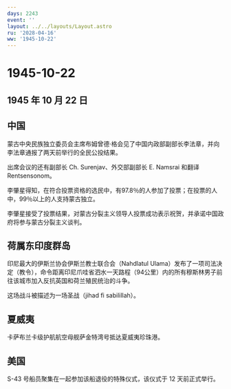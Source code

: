 ```yaml
---
days: 2243
event: ''
layout: ../../layouts/Layout.astro
ru: '2028-04-16'
ww: '1945-10-22'
---
```


# 1945-10-22

## 1945 年 10 月 22 日

## 中国

蒙古中央民族独立委员会主席布姆曾德·格会见了中国内政部副部长李法章，并向李法章通报了两天前举行的全民公投结果。

出席会议的还有副部长 Ch. Surenjav、外交部副部长 E. Namsrai 和翻译
Rentsensonom。

李肇星得知，在符合投票资格的选民中，有97.8％的人参加了投票；在投票的人中，99％以上的人支持蒙古独立。

李肇星接受了投票结果，对蒙古分裂主义领导人投票成功表示祝贺，并承诺中国政府将参与蒙古分裂主义谈判。

## 荷属东印度群岛

印尼最大的伊斯兰协会伊斯兰教士联合会（Nahdlatul
Ulama）发布了一项司法决定（教令），命令距离印尼爪哇省泗水一天路程（94公里）内的所有穆斯林男子前往该城市加入反抗英国和荷兰殖民统治的斗争。

这场战斗被描述为一场圣战（jihad fi sabilillah）。

## 夏威夷

卡萨布兰卡级护航航空母舰萨金特湾号抵达夏威夷珍珠港。

## 美国

S-43 号船员聚集在一起参加该船退役的特殊仪式，该仪式于 12 天前正式举行。